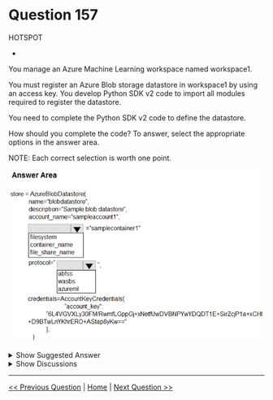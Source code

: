 # Question 157

HOTSPOT

-

You manage an Azure Machine Learning workspace named workspace1.

You must register an Azure Blob storage datastore in workspace1 by using an access key. You develop Python SDK v2 code to import all modules required to register the datastore.

You need to complete the Python SDK v2 code to define the datastore.

How should you complete the code? To answer, select the appropriate options in the answer area.

NOTE: Each correct selection is worth one point.

![Question Image](../images/q157_q_image558.png)

<details>
  <summary>Show Suggested Answer</summary>

<img src="../images/q157_ans_0_image559.png" alt="Answer Image"><br>

</details>

<details>
  <summary>Show Discussions</summary>

<blockquote><p><strong>jl420</strong> <code>(Thu 07 Nov 2024 14:42)</code> - <em>Upvotes: 4</em></p><p>container_name; abfss, because wasb is deprecated</p></blockquote>
<blockquote><p><strong>Karthikat</strong> <code>(Tue 05 Mar 2024 19:33)</code> - <em>Upvotes: 2</em></p><p>answer is correct 
https://github.com/Azure/azureml-examples/blob/main/sdk/python/resources/datastores/datastore.ipynb</p></blockquote>
<blockquote><p><strong>Matt2000</strong> <code>(Mon 12 Feb 2024 15:20)</code> - <em>Upvotes: 4</em></p><p>wasb[s] has been deprecated. Reference: https://learn.microsoft.com/en-us/azure/databricks/connect/storage/azure-storage. abfs[s] seems to be recommended instead.</p></blockquote>

</details>

---

[<< Previous Question](question_156.md) | [Home](/index.md) | [Next Question >>](question_158.md)

